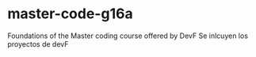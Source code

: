 # master-code-g16a
Foundations of the Master coding course offered by DevF
Se inlcuyen los proyectos de devF
